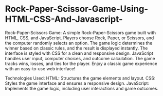 # Rock-Paper-Scissor-Game-Using-HTML-CSS-And-Javascript-
Rock-Paper-Scissors Game:
A simple Rock-Paper-Scissors game built with HTML, CSS, and JavaScript. Players choose Rock, Paper, or Scissors, and the computer randomly selects an option. The game logic determines the winner based on classic rules, and the result is displayed instantly. The interface is styled with CSS for a clean and responsive design. JavaScript handles user input, computer choices, and outcome calculation. The game tracks wins, losses, and ties for the player. Enjoy a classic game experience with an easy-to-use web interface!

Technologies Used:
  HTML: Structures the game elements and layout.
  CSS: Styles the game interface and ensures a responsive design.
  JavaScript: Implements the game logic, including user interactions and game outcomes.
